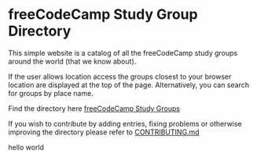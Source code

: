 # freeCodeCamp Study Group Directory

This simple website is a catalog of all  the freeCodeCamp study groups around the world (that we know about).

If the user allows location access the groups closest to your browser location are displayed at the top of the page. Alternatively, you can search for groups by place name.

Find the directory here [freeCodeCamp Study Groups](https://study-group-directory.freecodecamp.org/)

If you wish to contribute by adding entries, fixing problems or otherwise improving the directory please refer to [CONTRIBUTING.md](https://github.com/freeCodeCamp/study-group-directory/blob/master/.github/CONTRIBUTING.md)

hello world

